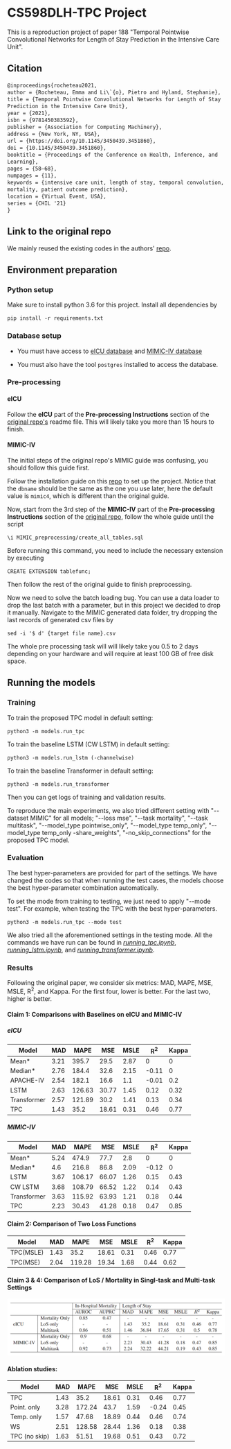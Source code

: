 # CS598DLH-TPC Project

This is a reproduction project of paper 188 "Temporal Pointwise Convolutional Networks for Length of Stay Prediction in the Intensive Care Unit".

## Citation
```
@inproceedings{rocheteau2021,
author = {Rocheteau, Emma and Li\`{o}, Pietro and Hyland, Stephanie},
title = {Temporal Pointwise Convolutional Networks for Length of Stay Prediction in the Intensive Care Unit},
year = {2021},
isbn = {9781450383592},
publisher = {Association for Computing Machinery},
address = {New York, NY, USA},
url = {https://doi.org/10.1145/3450439.3451860},
doi = {10.1145/3450439.3451860},
booktitle = {Proceedings of the Conference on Health, Inference, and Learning},
pages = {58–68},
numpages = {11},
keywords = {intensive care unit, length of stay, temporal convolution, mortality, patient outcome prediction},
location = {Virtual Event, USA},
series = {CHIL '21}
}
```

## Link to the original repo
We mainly reused the existing codes in the authors' [repo](https://github.com/EmmaRocheteau/TPC-LoS-prediction).

## Environment preparation

### Python setup
Make sure to install python 3.6 for this project. Install all dependencies by 

	pip install -r requirements.txt

### Database setup
- You must have access to [eICU database](https://physionet.org/content/eicu-crd/2.0/) and [MIMIC-IV database](https://physionet.org/content/mimiciv/0.4/)

- You must also have the tool `postgres` installed to access the database.

### Pre-processing
#### eICU
Follow the **eICU** part of the **Pre-processing Instructions** section of the [original repo's](https://github.com/EmmaRocheteau/TPC-LoS-prediction) readme file. This will likely take you more than 15 hours to finish.

#### MIMIC-IV
The initial steps of the original repo's MIMIC guide was confusing, you should follow this guide first.

Follow the installation guide on this [repo](https://github.com/EmmaRocheteau/MIMIC-IV-Postgres) to set up the project. Notice that the `dbname` should be the same as the one you use later, here the default value is `mimic4`, which is different than the original guide.

Now, start from the 3rd step of the **MIMIC-IV** part of the **Pre-processing Instructions** section of the [original repo](https://github.com/EmmaRocheteau/TPC-LoS-prediction), follow the whole guide until the script

	\i MIMIC_preprocessing/create_all_tables.sql

Before running this command, you need to include the necessary extension by executing

	CREATE EXTENSION tablefunc;

Then follow the rest of the original guide to finish preprocessing.

Now we need to solve the batch loading bug. You can use a data loader to drop the last batch with a parameter, but in this project we decided to drop it manually. Navigate to the MIMIC generated data folder, try dropping the last records of generated csv files by

	sed -i '$ d' {target file name}.csv

The whole pre processing task will will likely take you 0.5 to 2 days depending on your hardware and will require at least 100 GB of free disk space. 

## Running the models
### Training
To train the proposed TPC model in default setting:
```
python3 -m models.run_tpc
```

To train the baseline LSTM (CW LSTM) in default setting:
```
python3 -m models.run_lstm (-channelwise)
```

To train the baseline Transformer in default setting:
```
python3 -m models.run_transformer
```

Then you can get logs of training and validation results.

To reproduce the main experiments, we also tried different setting with "--dataset MIMIC" for all models; "--loss mse", "--task mortality", "--task multitask", "--model_type pointwise_only", "--model_type temp_only", "--model_type temp_only -share_weights", "-no_skip_connections" for the proposed TPC model.

### Evaluation
The best hyper-parameters are provided for part of the settings. We have changed the codes so that when running the test cases, the models choose the best hyper-parameter combination automatically.

To set the mode from training to testing, we just need to apply "--mode test". For example, when testing the TPC with the best hyper-parameters.
```
python3 -m models.run_tpc --mode test
```

We also tried all the aforementioned settings in the testing mode. All the commands we have run can be found in [*running_tpc.ipynb*](https://github.com/liuyuxiang512/CS598DLH-TPC/blob/main/running_tpc.ipynb), [*running_lstm.ipynb*](https://github.com/liuyuxiang512/CS598DLH-TPC/blob/main/running_tpc.ipynb), and [*running_transformer.ipynb*](https://github.com/liuyuxiang512/CS598DLH-TPC/blob/main/running_transformer.ipynb).

### Results
Following the original paper, we consider six metrics: MAD, MAPE, MSE, MSLE, R<sup>2</sup>, and Kappa. For the first four, lower is better. For the last two, higher is better.

#### Claim 1: Comparisons with Baselines on eICU and MIMIC-IV
##### eICU
Model | MAD | MAPE | MSE | MSLE | R<sup>2</sup> | Kappa
--- | --- | --- | --- | --- | --- | ---
Mean* | 3.21 | 395.7 | 29.5 | 2.87 | 0 | 0
Median* | 2.76 | 184.4 | 32.6 | 2.15 | -0.11 | 0
APACHE-IV | 2.54 | 182.1 | 16.6 | 1.1 | -0.01 | 0.2
LSTM | 2.63 | 126.63 | 30.77 | 1.45 | 0.12 | 0.32
Transformer | 2.57 | 121.89 | 30.2 | 1.41 | 0.13 | 0.34
TPC | 1.43 | 35.2 | 18.61 | 0.31 | 0.46 | 0.77
##### MIMIC-IV
Model | MAD | MAPE | MSE | MSLE | R<sup>2</sup> | Kappa
--- | --- | --- | --- | --- | --- | ---
Mean* | 5.24 | 474.9 | 77.7 | 2.8 | 0 | 0
Median* | 4.6 | 216.8 | 86.8 | 2.09 | -0.12 | 0
LSTM | 3.67 | 106.17 | 66.07 | 1.26 | 0.15 | 0.43
CW LSTM | 3.68 | 108.79 | 66.52 | 1.22 | 0.14 | 0.43
Transformer | 3.63 | 115.92 | 63.93 | 1.21 | 0.18 | 0.44
TPC | 2.23 | 30.43 | 41.28 | 0.18 | 0.47 | 0.85

#### Claim 2: Comparison of Two Loss Functions
Model | MAD | MAPE | MSE | MSLE | R<sup>2</sup> | Kappa
--- | --- | --- | --- | --- | --- | ---
TPC(MSLE) | 1.43 | 35.2 | 18.61 | 0.31 | 0.46 | 0.77
TPC(MSE) | 2.04 | 119.28 | 19.34 | 1.68 | 0.44 | 0.62

#### Claim 3 & 4: Comparison of LoS / Mortality in Singl-task and Multi-task Settings
![results of claim 3 & 4](https://github.com/liuyuxiang512/CS598DLH-TPC/blob/main/claim34_results.PNG)

#### Ablation studies:
Model         | MAD  | MAPE   | MSE   | MSLE | R<sup>2</sup> | Kappa 
--- | --- | --- | --- | --- | --- | ---
TPC           | 1.43 | 35.2   | 18.61 | 0.31 | 0.46  | 0.77  
Point. only   | 3.28 | 172.24 | 43.7  | 1.59 | -0.24 | 0.45  
Temp. only    | 1.57 | 47.68  | 18.89 | 0.44 | 0.46  | 0.74  
WS            | 2.51 | 128.58 | 28.44 | 1.36 | 0.18  | 0.38  
TPC (no skip) | 1.63 | 51.51  | 19.68 | 0.51 | 0.43  | 0.72  
